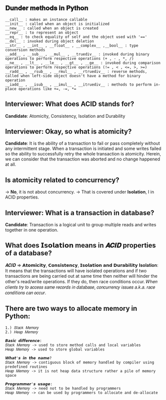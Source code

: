 ## 𝐃𝐮𝐧𝐝𝐞𝐫 𝐦𝐞𝐭𝐡𝐨𝐝𝐬 𝐢𝐧 𝐏𝐲𝐭𝐡𝐨𝐧
    __call__ : makes an instance callable
    __init__ : called when an object is initialized
    __new__ : called when an object is created
    __repr__ : to represent an object
    __eq__ : to check equality of self and the object used with '=='
    __del__ : invoked during object deletion
    __str__ , __int__ , __float__ , __complex__ ,__bool__ : type conversion methods
    __add__ , __sub__ , __mul__ , __truediv__ : invoked during binary operations to perform respective operations (+ , - , *, /)
    __ne__ , __lt__ , __le__ , __gt__ , __ge__ : invoked during comparison operations to perform respective operations (!= , < , <=, >, >=)
    __radd__ , __rsub__ , __rmul__ , __rtruediv__ : reverse methods, called when left-side object doesn't have a method for binary operation
    __iadd__ , __isub__ , __imul__ , __itruediv__ : methods to perform in-place operations like +=, -=, *=



## Interviewer: What does ACID stands for?
__Candidate__: Atomicity, Consistency, Isolation and Durability

## Interviewer: Okay, so what is atomicity?
__Candidate__: It is the ability of a transaction to fail or pass completely without any intermittent stage. 
               When a transaction is initiated and some writes failed so the ability to successfully retry the whole 
               transaction is atomicity. Herein, we can consider that the transaction was aborted and no change happened at all.

## Is atomicity related to concurrency?
-> __No__, it is not about concurrency.
-> That is covered under __Isolation__, I in ACID properties.

## Interviewer: What is a transaction in database?
__Candidate__: Transaction is a logical unit to group multiple reads and writes together in one operation.

## What does 𝗜𝘀𝗼𝗹𝗮𝘁𝗶𝗼𝗻 means in 𝑨𝑪𝑰𝑫 properties of a database?
𝑨𝑪𝑰𝑫 => 𝗔𝘁𝗼𝗺𝗶𝗰𝗶𝘁𝘆, 𝗖𝗼𝗻𝘀𝗶𝘀𝘁𝗲𝗻𝗰𝘆, 𝗜𝘀𝗼𝗹𝗮𝘁𝗶𝗼𝗻 𝗮𝗻𝗱 𝗗𝘂𝗿𝗮𝗯𝗶𝗹𝗶𝘁𝘆
𝐈𝐬𝐨𝐥𝐚𝐭𝐢𝐨𝐧: It means that the transactions will have isolated operations and if two transactions are being carried out at same time 
then neither will hinder the other's read/write operations. If they do, then race conditions occur.
𝑊ℎ𝑒𝑛 𝑐𝑙𝑖𝑒𝑛𝑡𝑠 𝑡𝑟𝑦 𝑡𝑜 𝑎𝑐𝑐𝑒𝑠𝑠 𝑠𝑎𝑚𝑒 𝑟𝑒𝑐𝑜𝑟𝑑𝑠 𝑖𝑛 𝑑𝑎𝑡𝑎𝑏𝑎𝑠𝑒, 𝑐𝑜𝑛𝑐𝑢𝑟𝑟𝑒𝑛𝑐𝑦 𝑖𝑠𝑠𝑢𝑒𝑠 𝑎.𝑘.𝑎. 𝑟𝑎𝑐𝑒 𝑐𝑜𝑛𝑑𝑖𝑡𝑖𝑜𝑛𝑠 𝑐𝑎𝑛 𝑜𝑐𝑐𝑢𝑟.

## There are two ways to allocate memory in Python:
    1.) 𝑆𝑡𝑎𝑐𝑘 𝑀𝑒𝑚𝑜𝑟𝑦
    2.) 𝐻𝑒𝑎𝑝 𝑀𝑒𝑚𝑜𝑟𝑦

    𝘽𝙖𝙨𝙞𝙘 𝙙𝙞𝙛𝙛𝙚𝙧𝙚𝙣𝙘𝙚:
    𝑆𝑡𝑎𝑐𝑘 𝑀𝑒𝑚𝑜𝑟𝑦 -> used to store method calls and local variables
    𝐻𝑒𝑎𝑝 𝑀𝑒𝑚𝑜𝑟𝑦 -> used to store global variables

    𝙒𝙝𝙖𝙩'𝙨 𝙞𝙣 𝙩𝙝𝙚 𝙣𝙖𝙢𝙚?
    𝑆𝑡𝑎𝑐𝑘 𝑀𝑒𝑚𝑜𝑟𝑦 -> contiguous block of memory handled by compiler using predefined routines
    𝐻𝑒𝑎𝑝 𝑀𝑒𝑚𝑜𝑟𝑦 -> it is not heap data structure rather a pile of memory space

    𝙋𝙧𝙤𝙜𝙧𝙖𝙢𝙢𝙚𝙧'𝙨 𝙪𝙨𝙖𝙜𝙚:
    𝑆𝑡𝑎𝑐𝑘 𝑀𝑒𝑚𝑜𝑟𝑦 -> need not to be handled by programmers
    𝐻𝑒𝑎𝑝 𝑀𝑒𝑚𝑜𝑟𝑦 -> can be used by programmers to allocate and de-allocate



